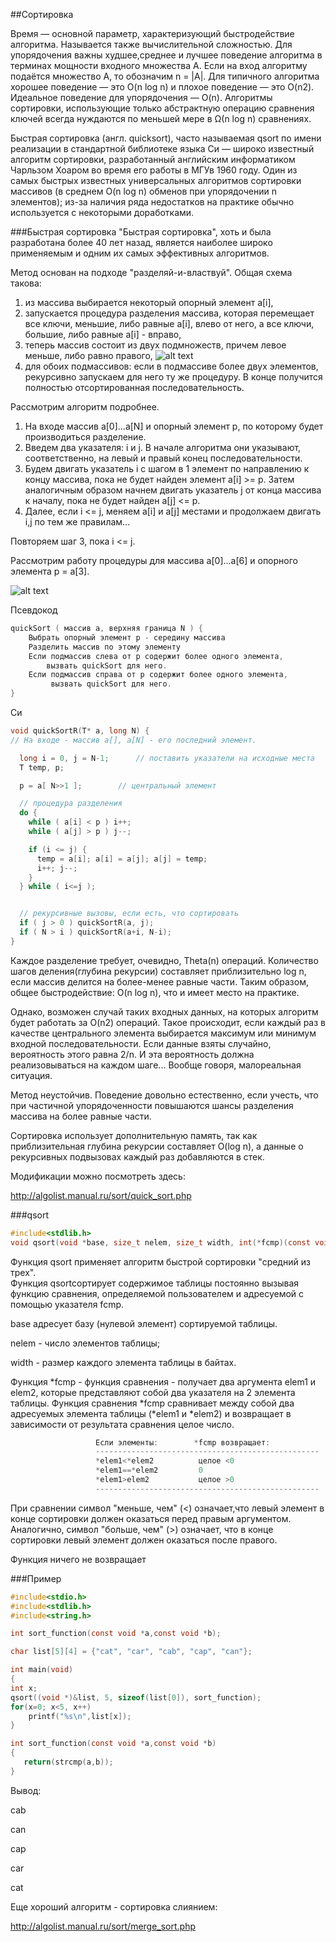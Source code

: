 ##Сортировка

Время — основной параметр, характеризующий быстродействие алгоритма. 
Называется также вычислительной сложностью. 
Для упорядочения важны худшее,среднее и лучшее поведение алгоритма в терминах мощности входного множества A. 
Если на вход алгоритму подаётся множество A, то обозначим n = |A|. 
Для типичного алгоритма хорошее поведение — это O(n log n) и плохое поведение — это O(n2). 
Идеальное поведение для упорядочения — O(n). 
Алгоритмы сортировки, использующие только абстрактную операцию сравнения ключей всегда нуждаются по меньшей мере в Ω(n log n) сравнениях. 

Быстрая сортировка (англ. quicksort), часто называемая qsort по имени реализации в стандартной библиотеке языка Си — широко известный алгоритм сортировки, разработанный английским информатиком Чарльзом Хоаром во время его работы в МГУв 1960 году. 
Один из самых быстрых известных универсальных алгоритмов сортировки массивов (в среднем O(n log n) обменов при упорядочении n элементов); 
из-за наличия ряда недостатков на практике обычно используется с некоторыми доработками.

###Быстрая сортировка
"Быстрая сортировка", хоть и была разработана более 40 лет назад, является наиболее широко применяемым и одним их самых эффективных алгоритмов.

Метод основан на подходе "разделяй-и-властвуй". Общая схема такова:

  1. из массива выбирается некоторый опорный элемент a[i],
  2. запускается процедура разделения массива, которая перемещает все ключи, меньшие, либо равные a[i], влево от него, а все ключи, большие, либо равные a[i] - вправо,
  3. теперь массив состоит из двух подмножеств, причем левое меньше, либо равно правого,
![alt text](http://algolist.manual.ru/sort/gif/22.gif)
  4. для обоих подмассивов: если в подмассиве более двух элементов, рекурсивно запускаем для него ту же процедуру.
В конце получится полностью отсортированная последовательность.

Рассмотрим алгоритм подробнее.

  1. На входе массив a[0]...a[N] и опорный элемент p, по которому будет производиться разделение.
  2. Введем два указателя: i и j. В начале алгоритма они указывают, соответственно, на левый и правый конец последовательности.
  3. Будем двигать указатель i с шагом в 1 элемент по направлению к концу массива, пока не будет найден элемент a[i] >= p. Затем аналогичным образом начнем двигать указатель j от конца массива к началу, пока не будет найден a[j] <= p.
  4. Далее, если i <= j, меняем a[i] и a[j] местами и продолжаем двигать i,j по тем же правилам...

Повторяем шаг 3, пока i <= j.

Рассмотрим работу процедуры для массива a[0]...a[6] и опорного элемента p = a[3].

![alt text](http://algolist.manual.ru/sort/gif/23.gif)

Псевдокод
```c
quickSort ( массив a, верхняя граница N ) {
    Выбрать опорный элемент p - середину массива
    Разделить массив по этому элементу
    Если подмассив слева от p содержит более одного элемента, 
        вызвать quickSort для него. 
    Если подмассив справа от p содержит более одного элемента,
         вызвать quickSort для него. 
}
```

Си

```c
void quickSortR(T* a, long N) {
// На входе - массив a[], a[N] - его последний элемент.

  long i = 0, j = N-1; 		// поставить указатели на исходные места
  T temp, p;

  p = a[ N>>1 ];		// центральный элемент

  // процедура разделения
  do {
    while ( a[i] < p ) i++;
    while ( a[j] > p ) j--;

    if (i <= j) {
      temp = a[i]; a[i] = a[j]; a[j] = temp;
      i++; j--;
    }
  } while ( i<=j );


  // рекурсивные вызовы, если есть, что сортировать 
  if ( j > 0 ) quickSortR(a, j);
  if ( N > i ) quickSortR(a+i, N-i);
}
```
Каждое разделение требует, очевидно, Theta(n) операций. Количество шагов деления(глубина рекурсии) составляет приблизительно log n, если массив делится на более-менее равные части. Таким образом, общее быстродействие: O(n log n), что и имеет место на практике.

Однако, возможен случай таких входных данных, на которых алгоритм будет работать за O(n2) операций. Такое происходит, если каждый раз в качестве центрального элемента выбирается максимум или минимум входной последовательности. Если данные взяты случайно, вероятность этого равна 2/n. И эта вероятность должна реализовываться на каждом шаге... Вообще говоря, малореальная ситуация.

Метод неустойчив. Поведение довольно естественно, если учесть, что при частичной упорядоченности повышаются шансы разделения массива на более равные части.

Сортировка использует дополнительную память, так как приблизительная глубина рекурсии составляет O(log n), а данные о рекурсивных подвызовах каждый раз добавляются в стек.

Модификации можно посмотреть здесь:

http://algolist.manual.ru/sort/quick_sort.php

###qsort
```c
#include<stdlib.h>
void qsort(void *base, size_t nelem, size_t width, int(*fcmp)(const void *, const void *));
```

Функция qsort     применяет    алгоритм    быстрой сортировки  "средний  из  трех".   
Функция   qsortсортирует  содержимое  таблицы  постоянно  вызывая функцию сравнения,  определяемой  пользователем  и адресуемой с помощью указателя fcmp.

base адресует базу (нулевой элемент) сортируемой таблицы.

nelem - число элементов таблицы;

width - размер каждого элемента таблицы в байтах.

Функция *fcmp - функция сравнения -  получает  два аргумента  elem1  и  elem2,  которые  представляют собой два указателя на 2 элемента таблицы. 
Функция сравнения   *fcmp   сравнивает   между  собой  два адресуемых элемента таблицы (*elem1  и  *elem2)  и возвращает  в  зависимости от результата сравнения целое число.

```c
                   Если элементы:        *fcmp возвращает:
                   --------------------------------------------------
                   *elem1<*elem2          целое <0
                   *elem1==*elem2         0
                   *elem1>elem2           целое >0
                   --------------------------------------------------
```

При сравнении  символ "меньше,  чем" (<) означает,что  левый  элемент  в  конце  сортировки   должен оказаться  перед  правым  аргументом.  
Аналогично, символ "больше,  чем" (>) означает,  что  в  конце сортировки  левый  элемент  должен оказаться после правого.

Функция ничего не возвращает

###Пример
```c
#include<stdio.h>
#include<stdlib.h>
#include<string.h>

int sort_function(const void *a,const void *b);

char list[5][4] = {"cat", "car", "cab", "cap", "can"};

int main(void)
{
int x;
qsort((void *)&list, 5, sizeof(list[0]), sort_function);
for(x=0; x<5, x++)
    printf("%s\n",list[x]);
}

int sort_function(const void *a,const void *b)
{
   return(strcmp(a,b));
}
```

Вывод:

cab

can

cap

car

cat

Еще хороший алгоритм - сортировка слиянием:

http://algolist.manual.ru/sort/merge_sort.php
